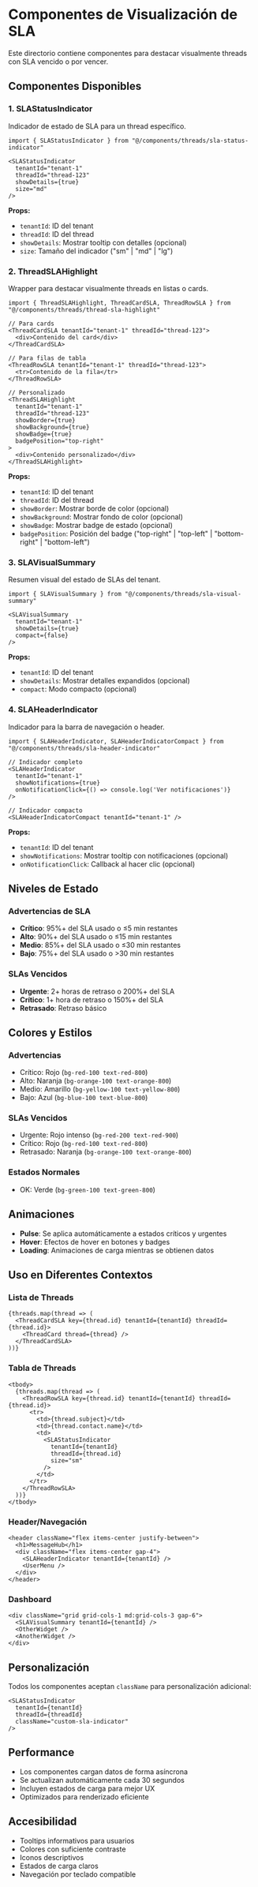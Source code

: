 # Componentes de Visualización de SLA

Este directorio contiene componentes para destacar visualmente threads con SLA vencido o por vencer.

## Componentes Disponibles

### 1. SLAStatusIndicator

Indicador de estado de SLA para un thread específico.

```tsx
import { SLAStatusIndicator } from "@/components/threads/sla-status-indicator"

<SLAStatusIndicator
  tenantId="tenant-1"
  threadId="thread-123"
  showDetails={true}
  size="md"
/>
```

**Props:**
- `tenantId`: ID del tenant
- `threadId`: ID del thread
- `showDetails`: Mostrar tooltip con detalles (opcional)
- `size`: Tamaño del indicador ("sm" | "md" | "lg")

### 2. ThreadSLAHighlight

Wrapper para destacar visualmente threads en listas o cards.

```tsx
import { ThreadSLAHighlight, ThreadCardSLA, ThreadRowSLA } from "@/components/threads/thread-sla-highlight"

// Para cards
<ThreadCardSLA tenantId="tenant-1" threadId="thread-123">
  <div>Contenido del card</div>
</ThreadCardSLA>

// Para filas de tabla
<ThreadRowSLA tenantId="tenant-1" threadId="thread-123">
  <tr>Contenido de la fila</tr>
</ThreadRowSLA>

// Personalizado
<ThreadSLAHighlight
  tenantId="tenant-1"
  threadId="thread-123"
  showBorder={true}
  showBackground={true}
  showBadge={true}
  badgePosition="top-right"
>
  <div>Contenido personalizado</div>
</ThreadSLAHighlight>
```

**Props:**
- `tenantId`: ID del tenant
- `threadId`: ID del thread
- `showBorder`: Mostrar borde de color (opcional)
- `showBackground`: Mostrar fondo de color (opcional)
- `showBadge`: Mostrar badge de estado (opcional)
- `badgePosition`: Posición del badge ("top-right" | "top-left" | "bottom-right" | "bottom-left")

### 3. SLAVisualSummary

Resumen visual del estado de SLAs del tenant.

```tsx
import { SLAVisualSummary } from "@/components/threads/sla-visual-summary"

<SLAVisualSummary
  tenantId="tenant-1"
  showDetails={true}
  compact={false}
/>
```

**Props:**
- `tenantId`: ID del tenant
- `showDetails`: Mostrar detalles expandidos (opcional)
- `compact`: Modo compacto (opcional)

### 4. SLAHeaderIndicator

Indicador para la barra de navegación o header.

```tsx
import { SLAHeaderIndicator, SLAHeaderIndicatorCompact } from "@/components/threads/sla-header-indicator"

// Indicador completo
<SLAHeaderIndicator
  tenantId="tenant-1"
  showNotifications={true}
  onNotificationClick={() => console.log('Ver notificaciones')}
/>

// Indicador compacto
<SLAHeaderIndicatorCompact tenantId="tenant-1" />
```

**Props:**
- `tenantId`: ID del tenant
- `showNotifications`: Mostrar tooltip con notificaciones (opcional)
- `onNotificationClick`: Callback al hacer clic (opcional)

## Niveles de Estado

### Advertencias de SLA
- **Crítico**: 95%+ del SLA usado o ≤5 min restantes
- **Alto**: 90%+ del SLA usado o ≤15 min restantes
- **Medio**: 85%+ del SLA usado o ≤30 min restantes
- **Bajo**: 75%+ del SLA usado o >30 min restantes

### SLAs Vencidos
- **Urgente**: 2+ horas de retraso o 200%+ del SLA
- **Crítico**: 1+ hora de retraso o 150%+ del SLA
- **Retrasado**: Retraso básico

## Colores y Estilos

### Advertencias
- Crítico: Rojo (`bg-red-100 text-red-800`)
- Alto: Naranja (`bg-orange-100 text-orange-800`)
- Medio: Amarillo (`bg-yellow-100 text-yellow-800`)
- Bajo: Azul (`bg-blue-100 text-blue-800`)

### SLAs Vencidos
- Urgente: Rojo intenso (`bg-red-200 text-red-900`)
- Crítico: Rojo (`bg-red-100 text-red-800`)
- Retrasado: Naranja (`bg-orange-100 text-orange-800`)

### Estados Normales
- OK: Verde (`bg-green-100 text-green-800`)

## Animaciones

- **Pulse**: Se aplica automáticamente a estados críticos y urgentes
- **Hover**: Efectos de hover en botones y badges
- **Loading**: Animaciones de carga mientras se obtienen datos

## Uso en Diferentes Contextos

### Lista de Threads
```tsx
{threads.map(thread => (
  <ThreadCardSLA key={thread.id} tenantId={tenantId} threadId={thread.id}>
    <ThreadCard thread={thread} />
  </ThreadCardSLA>
))}
```

### Tabla de Threads
```tsx
<tbody>
  {threads.map(thread => (
    <ThreadRowSLA key={thread.id} tenantId={tenantId} threadId={thread.id}>
      <tr>
        <td>{thread.subject}</td>
        <td>{thread.contact.name}</td>
        <td>
          <SLAStatusIndicator 
            tenantId={tenantId} 
            threadId={thread.id} 
            size="sm" 
          />
        </td>
      </tr>
    </ThreadRowSLA>
  ))}
</tbody>
```

### Header/Navegación
```tsx
<header className="flex items-center justify-between">
  <h1>MessageHub</h1>
  <div className="flex items-center gap-4">
    <SLAHeaderIndicator tenantId={tenantId} />
    <UserMenu />
  </div>
</header>
```

### Dashboard
```tsx
<div className="grid grid-cols-1 md:grid-cols-3 gap-6">
  <SLAVisualSummary tenantId={tenantId} />
  <OtherWidget />
  <AnotherWidget />
</div>
```

## Personalización

Todos los componentes aceptan `className` para personalización adicional:

```tsx
<SLAStatusIndicator
  tenantId={tenantId}
  threadId={threadId}
  className="custom-sla-indicator"
/>
```

## Performance

- Los componentes cargan datos de forma asíncrona
- Se actualizan automáticamente cada 30 segundos
- Incluyen estados de carga para mejor UX
- Optimizados para renderizado eficiente

## Accesibilidad

- Tooltips informativos para usuarios
- Colores con suficiente contraste
- Iconos descriptivos
- Estados de carga claros
- Navegación por teclado compatible
